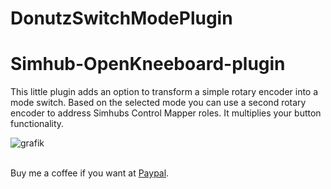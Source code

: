 # DonutzSwitchModePlugin

# Simhub-OpenKneeboard-plugin

This little plugin adds an option to transform a simple rotary encoder into a mode switch. Based on the selected mode you can use a second rotary encoder to address Simhubs Control Mapper roles. It multiplies your button functionality.

![grafik](https://github.com/user-attachments/assets/21fd23f0-b957-4adf-ba85-7e0e9f30515d)

<br>Buy me a coffee if you want at [Paypal](https://paypal.me/donutz75?country.x=DE&locale.x=de_DE).

